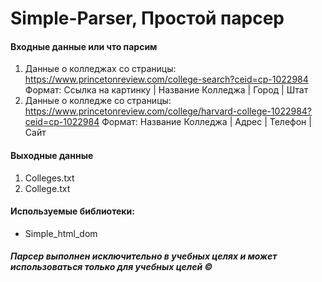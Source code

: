 # Simple-Parser, Простой парсер

#### Входные данные или что парсим
1. Данные о колледжах со страницы: https://www.princetonreview.com/college-search?ceid=cp-1022984
Формат: Ссылка на картинку | Название Колледжа | Город | Штат
3. Данные о колледже со страницы: https://www.princetonreview.com/college/harvard-college-1022984?ceid=cp-1022984
Формат: Название Колледжа | Адрес | Телефон | Сайт

#### Выходные данные
1. Colleges.txt
2. College.txt

#### Используемые библиотеки: 
- Simple_html_dom

##### Парсер выполнен исключительно в учебных целях и может использоваться только для учебных целей ©
